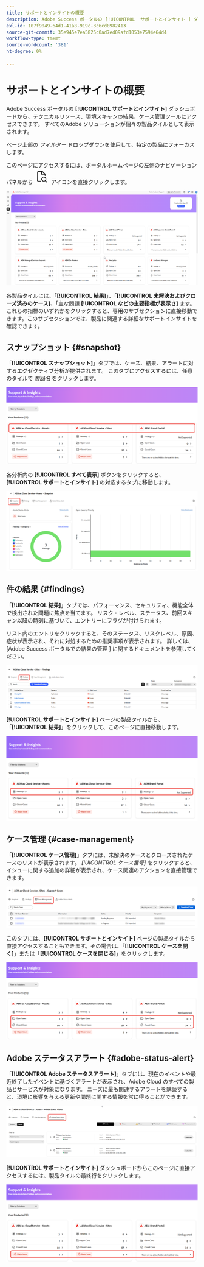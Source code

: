 ```yaml
---
title: サポートとインサイトの概要
description: Adobe Success ポータルの [!UICONTROL  サポートとインサイト ] ダッシュボードから、テクニカルリソース、環境スキャンの結果、ケース管理ツールにアクセスできます。
exl-id: 107f9049-64d1-41a8-919c-3c6cd8982413
source-git-commit: 35e945e7ea5825c0ad7ed09afd1053e7594e64d4
workflow-type: tm+mt
source-wordcount: '381'
ht-degree: 0%

---
```


# サポートとインサイトの概要

Adobe Success ポータルの **[!UICONTROL サポートとインサイト]** ダッシュボードから、テクニカルリソース、環境スキャンの結果、ケース管理ツールにアクセスできます。 すべてのAdobe ソリューションが個々の製品タイルとして表示されます。

ページ上部の *フィルター* ドロップダウンを使用して、特定の製品にフォーカスします。

このページにアクセスするには、ポータルホームページの左側のナビゲーションパネルから ![support-and-insights-icon](/help/adobe-success-portal/assets/support-and-insight-icon.png) アイコンを直接クリックします。

![support-and-insights-landing-page](/help/adobe-success-portal/assets/support-and-insights-landing-page.png)

各製品タイルには、「**[!UICONTROL 結果]**」、「**[!UICONTROL 未解決およびクローズ済みのケース]**、「主な問題 **[!UICONTROL などの主要指標が表示さ]** ます。 これらの指標のいずれかをクリックすると、専用のサブセクションに直接移動できます。このサブセクションでは、製品に関連する詳細なサポートインサイトを確認できます。

## スナップショット {#snapshot}

「**[!UICONTROL スナップショット]**」タブでは、ケース、結果、アラートに対するエグゼクティブ分析が提供されます。 このタブにアクセスするには、任意のタイルで *製品名* をクリックします。

![snapshot-from-support-and-insights-card](/help/adobe-success-portal/assets/snapshot-from-support-insights-card.png)

各分析内の **[!UICONTROL すべて表示]** ボタンをクリックすると、**[!UICONTROL サポートとインサイト]** の対応するタブに移動します。

![snapshot-tab](/help/adobe-success-portal/assets/snapshot-tab-support-and-insights.png)

## 件の結果 {#findings}

「**[!UICONTROL 結果]**」タブでは、パフォーマンス、セキュリティ、機能全体で検出された問題に焦点を当てます。 リスク・レベル、ステータス、前回スキャン以降の時刻に基づいて、エントリーにフラグが付けられます。

リスト内のエントリをクリックすると、そのステータス、リスクレベル、原因、症状が表示され、それに対処するための推奨事項が表示されます。 詳しくは、[Adobe Success ポータルでの結果の管理 ] に関するドキュメントを参照してください。

![findings-tab](/help/adobe-success-portal/assets/findings-tab-support-and-insights.png)

**[!UICONTROL サポートとインサイト]** ページの製品タイルから、「**[!UICONTROL 結果]**」をクリックして、このページに直接移動します。

![findings-from-support-and-insights-card](/help/adobe-success-portal/assets/findings-from-support-and-insights-card.png)

## ケース管理 {#case-management}

「**[!UICONTROL ケース管理]**」タブには、未解決のケースとクローズされたケースのリストが表示されます。 *[!UICONTROL ケース番号]* をクリックすると、イシューに関する追加の詳細が表示され、ケース関連のアクションを直接管理できます。

![case-management-tab](/help/adobe-success-portal/assets/case-management-tab-support-and-insights.png)

このタブには、**[!UICONTROL サポートとインサイト]** ページの製品タイルから直接アクセスすることもできます。その場合は、「**[!UICONTROL ケースを開く]**」または「**[!UICONTROL ケースを閉じる]**」をクリックします。

![case-management-from-support-and-insights-card](/help/adobe-success-portal/assets/case-management-from-support-insights-card.png)

## Adobe ステータスアラート {#adobe-status-alert}

「**[!UICONTROL Adobe ステータスアラート]**」タブには、現在のイベントや最近終了したイベントに基づくアラートが表示され、Adobe Cloud のすべての製品とサービスが対象になります。 ニーズに最も関連するアラートを購読すると、環境に影響を与える更新や問題に関する情報を常に得ることができます。

![adobe-status-alert-tab](/help/adobe-success-portal/assets/status-alert-tab-support-and-insights.png)

**[!UICONTROL サポートとインサイト]** ダッシュボードからこのページに直接アクセスするには、製品タイルの最終行をクリックします。

![adobe-status-alert-support-and-insights-card](/help/adobe-success-portal/assets/status-alerts-from-support-insights-card.png)
